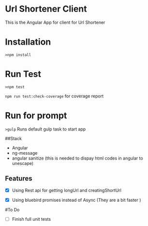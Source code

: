 
# Url Shortener Client

This is the Angular App for client for Url Shortener

# Installation
```
>npm install
```

# Run Test
```
>npm test
```
`npm run test:check-coverage` for coverage report

# Run for prompt 
`>gulp` Runs default gulp task to start app

##Stack

* Angular
* ng-message
* angular sanitize (this is needed to dispay html codes in angular to unescape)

## Features

- [x] Using Rest api for getting longUrl and creatingShortUrl
- [x] Using bluebird promises instead of Async (They are a bit faster )


#To Do
- [ ] Finish full unit tests



